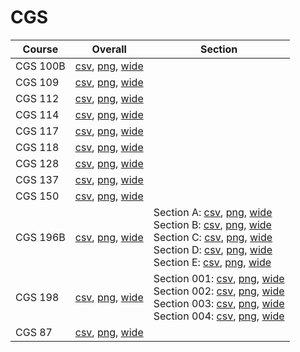 # CGS

| Course | Overall | Section |
| ------ | ------- | ------- |
| CGS 100B | [csv](https://github.com/UCSD-Historical-Enrollment-Data/2023Spring/blob/main/overall/CGS%20100B.csv), [png](https://raw.githubusercontent.com/UCSD-Historical-Enrollment-Data/2023Spring/main/plot_overall/CGS%20100B.png), [wide](https://raw.githubusercontent.com/UCSD-Historical-Enrollment-Data/2023Spring/main/plot_overall_wide/CGS%20100B.png) |  |
| CGS 109 | [csv](https://github.com/UCSD-Historical-Enrollment-Data/2023Spring/blob/main/overall/CGS%20109.csv), [png](https://raw.githubusercontent.com/UCSD-Historical-Enrollment-Data/2023Spring/main/plot_overall/CGS%20109.png), [wide](https://raw.githubusercontent.com/UCSD-Historical-Enrollment-Data/2023Spring/main/plot_overall_wide/CGS%20109.png) |  |
| CGS 112 | [csv](https://github.com/UCSD-Historical-Enrollment-Data/2023Spring/blob/main/overall/CGS%20112.csv), [png](https://raw.githubusercontent.com/UCSD-Historical-Enrollment-Data/2023Spring/main/plot_overall/CGS%20112.png), [wide](https://raw.githubusercontent.com/UCSD-Historical-Enrollment-Data/2023Spring/main/plot_overall_wide/CGS%20112.png) |  |
| CGS 114 | [csv](https://github.com/UCSD-Historical-Enrollment-Data/2023Spring/blob/main/overall/CGS%20114.csv), [png](https://raw.githubusercontent.com/UCSD-Historical-Enrollment-Data/2023Spring/main/plot_overall/CGS%20114.png), [wide](https://raw.githubusercontent.com/UCSD-Historical-Enrollment-Data/2023Spring/main/plot_overall_wide/CGS%20114.png) |  |
| CGS 117 | [csv](https://github.com/UCSD-Historical-Enrollment-Data/2023Spring/blob/main/overall/CGS%20117.csv), [png](https://raw.githubusercontent.com/UCSD-Historical-Enrollment-Data/2023Spring/main/plot_overall/CGS%20117.png), [wide](https://raw.githubusercontent.com/UCSD-Historical-Enrollment-Data/2023Spring/main/plot_overall_wide/CGS%20117.png) |  |
| CGS 118 | [csv](https://github.com/UCSD-Historical-Enrollment-Data/2023Spring/blob/main/overall/CGS%20118.csv), [png](https://raw.githubusercontent.com/UCSD-Historical-Enrollment-Data/2023Spring/main/plot_overall/CGS%20118.png), [wide](https://raw.githubusercontent.com/UCSD-Historical-Enrollment-Data/2023Spring/main/plot_overall_wide/CGS%20118.png) |  |
| CGS 128 | [csv](https://github.com/UCSD-Historical-Enrollment-Data/2023Spring/blob/main/overall/CGS%20128.csv), [png](https://raw.githubusercontent.com/UCSD-Historical-Enrollment-Data/2023Spring/main/plot_overall/CGS%20128.png), [wide](https://raw.githubusercontent.com/UCSD-Historical-Enrollment-Data/2023Spring/main/plot_overall_wide/CGS%20128.png) |  |
| CGS 137 | [csv](https://github.com/UCSD-Historical-Enrollment-Data/2023Spring/blob/main/overall/CGS%20137.csv), [png](https://raw.githubusercontent.com/UCSD-Historical-Enrollment-Data/2023Spring/main/plot_overall/CGS%20137.png), [wide](https://raw.githubusercontent.com/UCSD-Historical-Enrollment-Data/2023Spring/main/plot_overall_wide/CGS%20137.png) |  |
| CGS 150 | [csv](https://github.com/UCSD-Historical-Enrollment-Data/2023Spring/blob/main/overall/CGS%20150.csv), [png](https://raw.githubusercontent.com/UCSD-Historical-Enrollment-Data/2023Spring/main/plot_overall/CGS%20150.png), [wide](https://raw.githubusercontent.com/UCSD-Historical-Enrollment-Data/2023Spring/main/plot_overall_wide/CGS%20150.png) |  |
| CGS 196B | [csv](https://github.com/UCSD-Historical-Enrollment-Data/2023Spring/blob/main/overall/CGS%20196B.csv), [png](https://raw.githubusercontent.com/UCSD-Historical-Enrollment-Data/2023Spring/main/plot_overall/CGS%20196B.png), [wide](https://raw.githubusercontent.com/UCSD-Historical-Enrollment-Data/2023Spring/main/plot_overall_wide/CGS%20196B.png) | Section A: [csv](https://github.com/UCSD-Historical-Enrollment-Data/2023Spring/blob/main/section/CGS%20196B_A.csv), [png](https://raw.githubusercontent.com/UCSD-Historical-Enrollment-Data/2023Spring/main/plot_section/CGS%20196B_A.png), [wide](https://raw.githubusercontent.com/UCSD-Historical-Enrollment-Data/2023Spring/main/plot_section_wide/CGS%20196B_A.png)<br>Section B: [csv](https://github.com/UCSD-Historical-Enrollment-Data/2023Spring/blob/main/section/CGS%20196B_B.csv), [png](https://raw.githubusercontent.com/UCSD-Historical-Enrollment-Data/2023Spring/main/plot_section/CGS%20196B_B.png), [wide](https://raw.githubusercontent.com/UCSD-Historical-Enrollment-Data/2023Spring/main/plot_section_wide/CGS%20196B_B.png)<br>Section C: [csv](https://github.com/UCSD-Historical-Enrollment-Data/2023Spring/blob/main/section/CGS%20196B_C.csv), [png](https://raw.githubusercontent.com/UCSD-Historical-Enrollment-Data/2023Spring/main/plot_section/CGS%20196B_C.png), [wide](https://raw.githubusercontent.com/UCSD-Historical-Enrollment-Data/2023Spring/main/plot_section_wide/CGS%20196B_C.png)<br>Section D: [csv](https://github.com/UCSD-Historical-Enrollment-Data/2023Spring/blob/main/section/CGS%20196B_D.csv), [png](https://raw.githubusercontent.com/UCSD-Historical-Enrollment-Data/2023Spring/main/plot_section/CGS%20196B_D.png), [wide](https://raw.githubusercontent.com/UCSD-Historical-Enrollment-Data/2023Spring/main/plot_section_wide/CGS%20196B_D.png)<br>Section E: [csv](https://github.com/UCSD-Historical-Enrollment-Data/2023Spring/blob/main/section/CGS%20196B_E.csv), [png](https://raw.githubusercontent.com/UCSD-Historical-Enrollment-Data/2023Spring/main/plot_section/CGS%20196B_E.png), [wide](https://raw.githubusercontent.com/UCSD-Historical-Enrollment-Data/2023Spring/main/plot_section_wide/CGS%20196B_E.png) |
| CGS 198 | [csv](https://github.com/UCSD-Historical-Enrollment-Data/2023Spring/blob/main/overall/CGS%20198.csv), [png](https://raw.githubusercontent.com/UCSD-Historical-Enrollment-Data/2023Spring/main/plot_overall/CGS%20198.png), [wide](https://raw.githubusercontent.com/UCSD-Historical-Enrollment-Data/2023Spring/main/plot_overall_wide/CGS%20198.png) | Section 001: [csv](https://github.com/UCSD-Historical-Enrollment-Data/2023Spring/blob/main/section/CGS%20198_001.csv), [png](https://raw.githubusercontent.com/UCSD-Historical-Enrollment-Data/2023Spring/main/plot_section/CGS%20198_001.png), [wide](https://raw.githubusercontent.com/UCSD-Historical-Enrollment-Data/2023Spring/main/plot_section_wide/CGS%20198_001.png)<br>Section 002: [csv](https://github.com/UCSD-Historical-Enrollment-Data/2023Spring/blob/main/section/CGS%20198_002.csv), [png](https://raw.githubusercontent.com/UCSD-Historical-Enrollment-Data/2023Spring/main/plot_section/CGS%20198_002.png), [wide](https://raw.githubusercontent.com/UCSD-Historical-Enrollment-Data/2023Spring/main/plot_section_wide/CGS%20198_002.png)<br>Section 003: [csv](https://github.com/UCSD-Historical-Enrollment-Data/2023Spring/blob/main/section/CGS%20198_003.csv), [png](https://raw.githubusercontent.com/UCSD-Historical-Enrollment-Data/2023Spring/main/plot_section/CGS%20198_003.png), [wide](https://raw.githubusercontent.com/UCSD-Historical-Enrollment-Data/2023Spring/main/plot_section_wide/CGS%20198_003.png)<br>Section 004: [csv](https://github.com/UCSD-Historical-Enrollment-Data/2023Spring/blob/main/section/CGS%20198_004.csv), [png](https://raw.githubusercontent.com/UCSD-Historical-Enrollment-Data/2023Spring/main/plot_section/CGS%20198_004.png), [wide](https://raw.githubusercontent.com/UCSD-Historical-Enrollment-Data/2023Spring/main/plot_section_wide/CGS%20198_004.png) |
| CGS 87 | [csv](https://github.com/UCSD-Historical-Enrollment-Data/2023Spring/blob/main/overall/CGS%2087.csv), [png](https://raw.githubusercontent.com/UCSD-Historical-Enrollment-Data/2023Spring/main/plot_overall/CGS%2087.png), [wide](https://raw.githubusercontent.com/UCSD-Historical-Enrollment-Data/2023Spring/main/plot_overall_wide/CGS%2087.png) |  |

